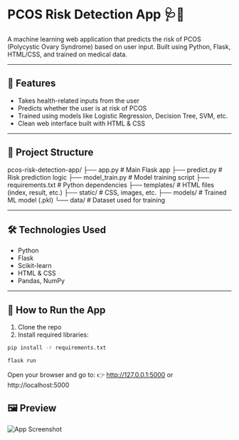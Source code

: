 # PCOS Risk Detection App 🩺🌸

A machine learning web application that predicts the risk of PCOS (Polycystic Ovary Syndrome) based on user input. Built using Python, Flask, HTML/CSS, and trained on medical data.

---

## 🌟 Features
- Takes health-related inputs from the user
- Predicts whether the user is at risk of PCOS
- Trained using models like Logistic Regression, Decision Tree, SVM, etc.
- Clean web interface built with HTML & CSS

---

## 📁 Project Structure

pcos-risk-detection-app/
├── app.py # Main Flask app
├── predict.py # Risk prediction logic
├── model_train.py # Model training script
├── requirements.txt # Python dependencies
├── templates/ # HTML files (index, result, etc.)
├── static/ # CSS, images, etc.
├── models/ # Trained ML model (.pkl)
└── data/ # Dataset used for training


---

## 🛠 Technologies Used
- Python
- Flask
- Scikit-learn
- HTML & CSS
- Pandas, NumPy

---

## 🚀 How to Run the App

1. Clone the repo  
2. Install required libraries:

```bash
pip install -r requirements.txt
```
```bash
flask run
``` 


Open your browser and go to:
👉 http://127.0.0.1:5000 or http://localhost:5000



## 🖼 Preview

![App Screenshot](pcos-preview.png)

